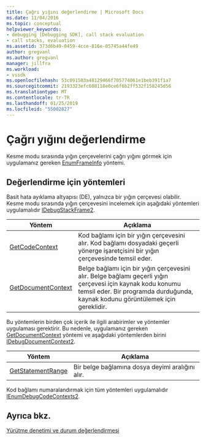 ```yaml
---
title: Çağrı yığını değerlendirme | Microsoft Docs
ms.date: 11/04/2016
ms.topic: conceptual
helpviewer_keywords:
- debugging [Debugging SDK], call stack evaluation
- call stacks, evaluation
ms.assetid: 373d6b49-0459-4cce-816e-05745a44fe49
author: gregvanl
ms.author: gregvanl
manager: jillfra
ms.workload:
- vssdk
ms.openlocfilehash: 53c091503a48129466f705774061e1beb391f1a7
ms.sourcegitcommit: 2193323efc608118e0ce6f6b2ff532f158245d56
ms.translationtype: MT
ms.contentlocale: tr-TR
ms.lasthandoff: 01/25/2019
ms.locfileid: "55002827"
---
```

# <a name="call-stack-evaluation"></a>Çağrı yığını değerlendirme
Kesme modu sırasında yığın çerçevelerini çağrı yığını görmek için uygulamanız gereken [EnumFrameInfo](../../extensibility/debugger/reference/idebugthread2-enumframeinfo.md) yöntemi.  
  
## <a name="methods-for-evaluation"></a>Değerlendirme için yöntemleri  
 Basit hata ayıklama altyapısı (DE), yalnızca bir yığın çerçevesi olabilir. Kesme modu sırasında yığın çerçevesini incelemek için aşağıdaki yöntemleri uygulamalıdır [IDebugStackFrame2](../../extensibility/debugger/reference/idebugstackframe2.md).  
  
|Yöntem|Açıklama|  
|------------|-----------------|  
|[GetCodeContext](../../extensibility/debugger/reference/idebugstackframe2-getcodecontext.md)|Kod bağlamı için bir yığın çerçevesini alır. Kod bağlamı dosyadaki geçerli yönerge işaretçisini bir yığın çerçevesinde temsil eder.|  
|[GetDocumentContext](../../extensibility/debugger/reference/idebugstackframe2-getdocumentcontext.md)|Belge bağlamı için bir yığın çerçevesini alır. Belge bağlamı geçerli yığın çerçevesi için kaynak kodu konumu temsil eder. Bir programda durduğunda, kaynak kodunu görüntülemek için gereklidir.|  
  
 Bu yöntemlerin birden çok içerik ile ilgili arabirimler ve yöntemler uygulaması gerektirir. Bu nedenle, uygulamanız gereken [GetDocumentContext](../../extensibility/debugger/reference/idebugcodecontext2-getdocumentcontext.md) yöntemi ve aşağıdaki yöntemlerden birini [IDebugDocumentContext2](../../extensibility/debugger/reference/idebugdocumentcontext2.md).  
  
|Yöntem|Açıklama|  
|------------|-----------------|  
|[GetStatementRange](../../extensibility/debugger/reference/idebugdocumentcontext2-getstatementrange.md)|Bir belge bağlamına dosya deyimi aralığını alır.|  
  
 Kod bağlamı numaralandırmak için tüm yöntemleri uygulamalıdır [IEnumDebugCodeContexts2](../../extensibility/debugger/reference/ienumdebugcodecontexts2.md).  
  
## <a name="see-also"></a>Ayrıca bkz.  
 [Yürütme denetimi ve durum değerlendirmesi](../../extensibility/debugger/execution-control-and-state-evaluation.md)